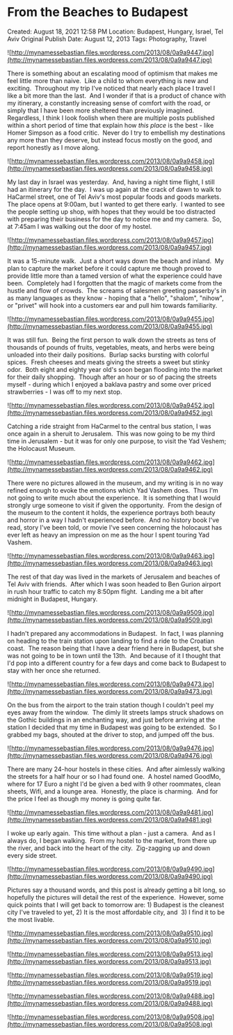 # From the Beaches to Budapest

Created: August 18, 2021 12:58 PM
Location: Budapest, Hungary, Israel, Tel Aviv
Original Publish Date: August 12, 2013
Tags: Photography, Travel

![http://mynamessebastian.files.wordpress.com/2013/08/0a9a9447.jpg](http://mynamessebastian.files.wordpress.com/2013/08/0a9a9447.jpg)

There is something about an escalating mood of optimism that makes me feel little more than naive.  Like a child to whom everything is new and exciting.  Throughout my trip I've noticed that nearly each place I travel I like a bit more than the last.  And I wonder if that is a product of chance with my itinerary, a constantly increasing sense of comfort with the road, or simply that I have been more sheltered than previously imagined.  Regardless, I think I look foolish when there are multiple posts published within a short period of time that explain how *this place* is the best - like Homer Simpson as a food critic.  Never do I try to embellish my destinations any more than they deserve, but instead focus mostly on the good, and report honestly as I move along.

![http://mynamessebastian.files.wordpress.com/2013/08/0a9a9458.jpg](http://mynamessebastian.files.wordpress.com/2013/08/0a9a9458.jpg)

My last day in Israel was yesterday.  And, having a night time flight, I still had an itinerary for the day.  I was up again at the crack of dawn to walk to HaCarmel street, one of Tel Aviv's most popular foods and goods markets.  The place opens at 9:00am, but I wanted to get there early.  I wanted to see the people setting up shop, with hopes that they would be too distracted with preparing their business for the day to notice me and my camera.  So, at 7:45am I was walking out the door of my hostel.

![http://mynamessebastian.files.wordpress.com/2013/08/0a9a9457.jpg](http://mynamessebastian.files.wordpress.com/2013/08/0a9a9457.jpg)

It was a 15-minute walk.  Just a short ways down the beach and inland.  My plan to capture the market before it could capture me though proved to provide little more than a tamed version of what the experience could have been.  Completely had I forgotten that the magic of markets come from the hustle and flow of crowds.  The screams of salesmen greeting passerby's in as many languages as they know - hoping that a "hello", "shalom", "nihow", or "privet" will hook into a customers ear and pull him towards familiarity.

![http://mynamessebastian.files.wordpress.com/2013/08/0a9a9455.jpg](http://mynamessebastian.files.wordpress.com/2013/08/0a9a9455.jpg)

It was still fun.  Being the first person to walk down the streets as tens of thousands of pounds of fruits, vegetables, meats, and herbs were being unloaded into their daily positions.  Burlap sacks bursting with colorful spices.  Fresh cheeses and meats giving the streets a sweet but stinky odor.  Both eight and eighty year old's soon began flooding into the market for their daily shopping.  Though after an hour or so of pacing the streets myself - during which I enjoyed a baklava pastry and some over priced strawberries - I was off to my next stop.

![http://mynamessebastian.files.wordpress.com/2013/08/0a9a9452.jpg](http://mynamessebastian.files.wordpress.com/2013/08/0a9a9452.jpg)

Catching a ride straight from HaCarmel to the central bus station, I was once again in a sheruit to Jerusalem.  This was now going to be my third time in Jerusalem - but it was for only one purpose, to visit the Yad Veshem; the Holocaust Museum.

![http://mynamessebastian.files.wordpress.com/2013/08/0a9a9462.jpg](http://mynamessebastian.files.wordpress.com/2013/08/0a9a9462.jpg)

There were no pictures allowed in the museum, and my writing is in no way refined enough to evoke the emotions which Yad Vashem does.  Thus I'm not going to write much about the experience.  It is something that I would strongly urge someone to visit if given the opportunity.  From the design of the museum to the content it holds, the experience portrays both beauty and horror in a way I hadn't experienced before.  And no history book I've read, story I've been told, or movie I've seen concerning the holocaust has ever left as heavy an impression on me as the hour I spent touring Yad Vashem.

![http://mynamessebastian.files.wordpress.com/2013/08/0a9a9463.jpg](http://mynamessebastian.files.wordpress.com/2013/08/0a9a9463.jpg)

The rest of that day was lived in the markets of Jerusalem and beaches of Tel Aviv with friends.  After which I was soon headed to Ben Gurion airport in rush hour traffic to catch my 8:50pm flight.  Landing me a bit after midnight in Budapest, Hungary.

![http://mynamessebastian.files.wordpress.com/2013/08/0a9a9509.jpg](http://mynamessebastian.files.wordpress.com/2013/08/0a9a9509.jpg)

I hadn't prepared any accommodations in Budapest.  In fact, I was planning on heading to the train station upon landing to find a ride to the Croatian coast.  The reason being that I have a dear friend here in Budapest, but she was not going to be in town until the 13th.  And because of it I thought that I'd pop into a different country for a few days and come back to Budapest to stay with her once she returned.

![http://mynamessebastian.files.wordpress.com/2013/08/0a9a9473.jpg](http://mynamessebastian.files.wordpress.com/2013/08/0a9a9473.jpg)

On the bus from the airport to the train station though I couldn't peel my eyes away from the window.  The dimly lit streets lamps struck shadows on the Gothic buildings in an enchanting way, and just before arriving at the station I decided that my time in Budapest was going to be extended.  So I grabbed my bags, shouted at the driver to stop, and jumped off the bus.

![http://mynamessebastian.files.wordpress.com/2013/08/0a9a9476.jpg](http://mynamessebastian.files.wordpress.com/2013/08/0a9a9476.jpg)

There are many 24-hour hostels in these cities.  And after aimlessly walking the streets for a half hour or so I had found one.  A hostel named GoodMo, where for 17 Euro a night I'd be given a bed with 9 other roommates, clean sheets, Wifi, and a lounge area.  Honestly, the place is charming.  And for the price I feel as though my money is going quite far.

![http://mynamessebastian.files.wordpress.com/2013/08/0a9a9481.jpg](http://mynamessebastian.files.wordpress.com/2013/08/0a9a9481.jpg)

I woke up early again.  This time without a plan - just a camera.  And as I always do, I began walking.  From my hostel to the market, from there up the river, and back into the heart of the city.  Zig-zagging up and down every side street.

![http://mynamessebastian.files.wordpress.com/2013/08/0a9a9490.jpg](http://mynamessebastian.files.wordpress.com/2013/08/0a9a9490.jpg)

Pictures say a thousand words, and this post is already getting a bit long, so hopefully the pictures will detail the rest of the experience.  However, some quick points that I will get back to tomorrow are: 1) Budapest is the cleanest city I've traveled to yet, 2) It is the most affordable city, and  3) I find it to be the most livable.

![http://mynamessebastian.files.wordpress.com/2013/08/0a9a9510.jpg](http://mynamessebastian.files.wordpress.com/2013/08/0a9a9510.jpg)

![http://mynamessebastian.files.wordpress.com/2013/08/0a9a9513.jpg](http://mynamessebastian.files.wordpress.com/2013/08/0a9a9513.jpg)

![http://mynamessebastian.files.wordpress.com/2013/08/0a9a9519.jpg](http://mynamessebastian.files.wordpress.com/2013/08/0a9a9519.jpg)

![http://mynamessebastian.files.wordpress.com/2013/08/0a9a9488.jpg](http://mynamessebastian.files.wordpress.com/2013/08/0a9a9488.jpg)

![http://mynamessebastian.files.wordpress.com/2013/08/0a9a9508.jpg](http://mynamessebastian.files.wordpress.com/2013/08/0a9a9508.jpg)